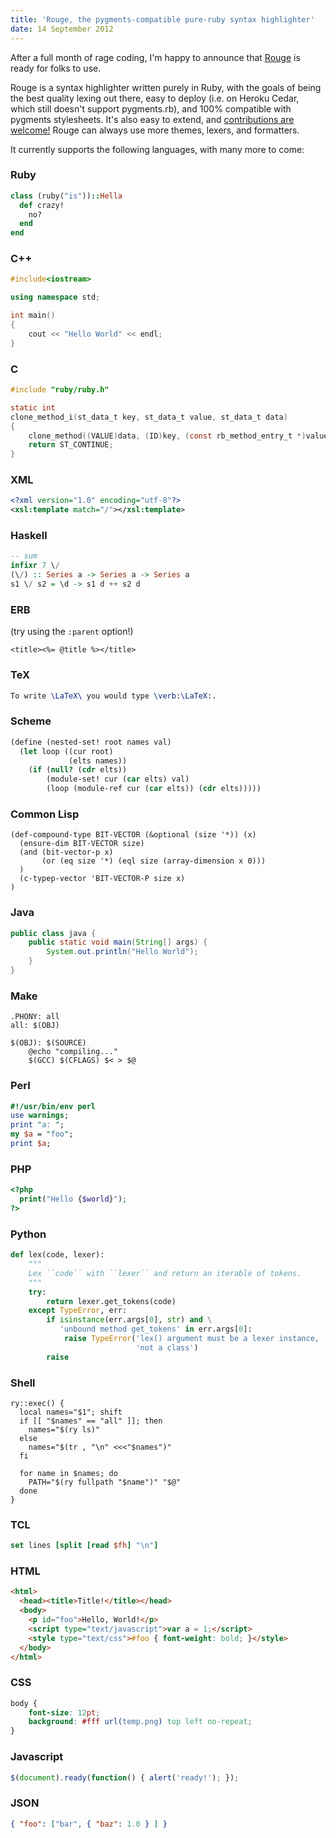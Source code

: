```yaml
---
title: 'Rouge, the pygments-compatible pure-ruby syntax highlighter'
date: 14 September 2012
---
```


[forkme]: https://github.com/jayferd/rouge

After a full month of rage coding, I'm happy to announce that [Rouge][forkme] is ready for folks to use.

Rouge is a syntax highlighter written purely in Ruby, with the goals of being the best quality lexing out there, easy to deploy (i.e. on Heroku Cedar, which still doesn't support pygments.rb), and 100% compatible with pygments stylesheets.  It's also easy to extend, and [contributions are welcome!][forkme]  Rouge can always use more themes, lexers, and formatters.

It currently supports the following languages, with many more to come:

<!--fold-->

### Ruby

``` ruby
class (ruby("is"))::Hella
  def crazy!
    no?
  end
end
```

### C++

``` cpp
#include<iostream>

using namespace std;

int main()
{
	cout << "Hello World" << endl;
}
```

### C

``` c
#include "ruby/ruby.h"

static int
clone_method_i(st_data_t key, st_data_t value, st_data_t data)
{
    clone_method((VALUE)data, (ID)key, (const rb_method_entry_t *)value);
    return ST_CONTINUE;
}
```

### XML

``` xml
<?xml version="1.0" encoding="utf-8"?>
<xsl:template match="/"></xsl:template>
```

### Haskell

``` haskell
-- sum
infixr 7 \/
(\/) :: Series a -> Series a -> Series a
s1 \/ s2 = \d -> s1 d ++ s2 d
```

### ERB
(try using the `:parent` option!)

``` erb
<title><%= @title %></title>
```

### TeX
``` tex
To write \LaTeX\ you would type \verb:\LaTeX:.
```

### Scheme
``` scheme
(define (nested-set! root names val)
  (let loop ((cur root)
             (elts names))
    (if (null? (cdr elts))
        (module-set! cur (car elts) val)
        (loop (module-ref cur (car elts)) (cdr elts)))))
```

### Common Lisp
``` common_lisp
(def-compound-type BIT-VECTOR (&optional (size '*)) (x)
  (ensure-dim BIT-VECTOR size)
  (and (bit-vector-p x)
       (or (eq size '*) (eql size (array-dimension x 0)))
  )
  (c-typep-vector 'BIT-VECTOR-P size x)
)
```

### Java
``` java
public class java {
	public static void main(String[] args) {
		System.out.println("Hello World");
	}
}
```

### Make
``` make
.PHONY: all
all: $(OBJ)

$(OBJ): $(SOURCE)
	@echo "compiling..."
	$(GCC) $(CFLAGS) $< > $@
```

### Perl
``` perl
#!/usr/bin/env perl
use warnings;
print "a: ";
my $a = "foo";
print $a;
```

### PHP
``` php
<?php
  print("Hello {$world}");
?>
```

### Python
``` python
def lex(code, lexer):
    """
    Lex ``code`` with ``lexer`` and return an iterable of tokens.
    """
    try:
        return lexer.get_tokens(code)
    except TypeError, err:
        if isinstance(err.args[0], str) and \
           'unbound method get_tokens' in err.args[0]:
            raise TypeError('lex() argument must be a lexer instance, '
                            'not a class')
        raise
```

### Shell
``` shell
ry::exec() {
  local names="$1"; shift
  if [[ "$names" == "all" ]]; then
    names="$(ry ls)"
  else
    names="$(tr , "\n" <<<"$names")"
  fi

  for name in $names; do
    PATH="$(ry fullpath "$name")" "$@"
  done
}
```

### TCL
``` tcl
set lines [split [read $fh] "\n"]
```

### HTML
``` html
<html>
  <head><title>Title!</title></head>
  <body>
    <p id="foo">Hello, World!</p>
    <script type="text/javascript">var a = 1;</script>
    <style type="text/css">#foo { font-weight: bold; }</style>
  </body>
</html>
```

### CSS
``` css
body {
    font-size: 12pt;
    background: #fff url(temp.png) top left no-repeat;
}
```

### Javascript
``` js
$(document).ready(function() { alert('ready!'); });
```

### JSON
``` json
{ "foo": ["bar", { "baz": 1.0 } ] }
```


